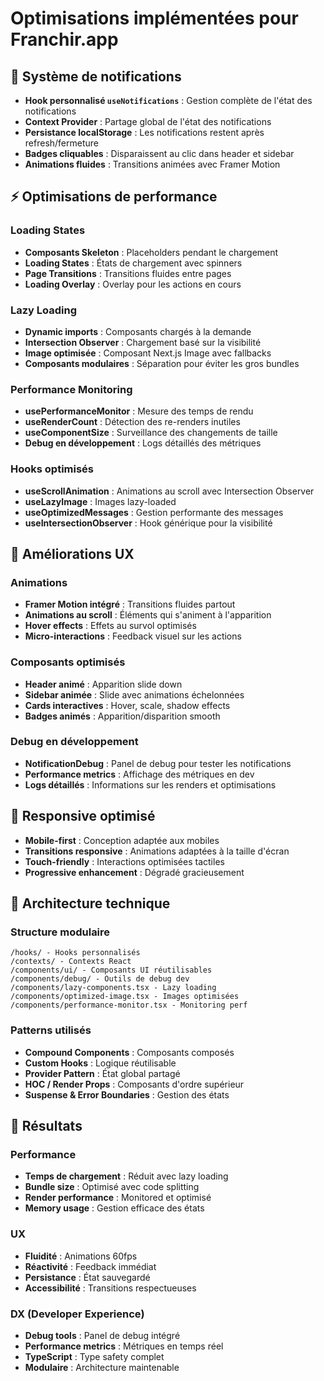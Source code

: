
# Optimisations implémentées pour Franchir.app

## 🎯 Système de notifications
- **Hook personnalisé `useNotifications`** : Gestion complète de l'état des notifications
- **Context Provider** : Partage global de l'état des notifications
- **Persistance localStorage** : Les notifications restent après refresh/fermeture
- **Badges cliquables** : Disparaissent au clic dans header et sidebar
- **Animations fluides** : Transitions animées avec Framer Motion

## ⚡ Optimisations de performance

### Loading States
- **Composants Skeleton** : Placeholders pendant le chargement
- **Loading States** : États de chargement avec spinners
- **Page Transitions** : Transitions fluides entre pages
- **Loading Overlay** : Overlay pour les actions en cours

### Lazy Loading
- **Dynamic imports** : Composants chargés à la demande
- **Intersection Observer** : Chargement basé sur la visibilité
- **Image optimisée** : Composant Next.js Image avec fallbacks
- **Composants modulaires** : Séparation pour éviter les gros bundles

### Performance Monitoring
- **usePerformanceMonitor** : Mesure des temps de rendu
- **useRenderCount** : Détection des re-renders inutiles  
- **useComponentSize** : Surveillance des changements de taille
- **Debug en développement** : Logs détaillés des métriques

### Hooks optimisés
- **useScrollAnimation** : Animations au scroll avec Intersection Observer
- **useLazyImage** : Images lazy-loaded
- **useOptimizedMessages** : Gestion performante des messages
- **useIntersectionObserver** : Hook générique pour la visibilité

## 🎨 Améliorations UX

### Animations
- **Framer Motion intégré** : Transitions fluides partout
- **Animations au scroll** : Éléments qui s'animent à l'apparition  
- **Hover effects** : Effets au survol optimisés
- **Micro-interactions** : Feedback visuel sur les actions

### Composants optimisés
- **Header animé** : Apparition slide down
- **Sidebar animée** : Slide avec animations échelonnées
- **Cards interactives** : Hover, scale, shadow effects
- **Badges animés** : Apparition/disparition smooth

### Debug en développement
- **NotificationDebug** : Panel de debug pour tester les notifications
- **Performance metrics** : Affichage des métriques en dev
- **Logs détaillés** : Informations sur les renders et optimisations

## 📱 Responsive optimisé
- **Mobile-first** : Conception adaptée aux mobiles
- **Transitions responsive** : Animations adaptées à la taille d'écran
- **Touch-friendly** : Interactions optimisées tactiles
- **Progressive enhancement** : Dégradé gracieusement

## 🔧 Architecture technique

### Structure modulaire
```
/hooks/ - Hooks personnalisés
/contexts/ - Contexts React
/components/ui/ - Composants UI réutilisables
/components/debug/ - Outils de debug dev
/components/lazy-components.tsx - Lazy loading
/components/optimized-image.tsx - Images optimisées
/components/performance-monitor.tsx - Monitoring perf
```

### Patterns utilisés
- **Compound Components** : Composants composés
- **Custom Hooks** : Logique réutilisable
- **Provider Pattern** : État global partagé
- **HOC / Render Props** : Composants d'ordre supérieur
- **Suspense & Error Boundaries** : Gestion des états

## 🚀 Résultats

### Performance
- **Temps de chargement** : Réduit avec lazy loading
- **Bundle size** : Optimisé avec code splitting
- **Render performance** : Monitored et optimisé
- **Memory usage** : Gestion efficace des états

### UX
- **Fluidité** : Animations 60fps
- **Réactivité** : Feedback immédiat
- **Persistance** : État sauvegardé
- **Accessibilité** : Transitions respectueuses

### DX (Developer Experience)
- **Debug tools** : Panel de debug intégré
- **Performance metrics** : Métriques en temps réel
- **TypeScript** : Type safety complet
- **Modulaire** : Architecture maintenable
